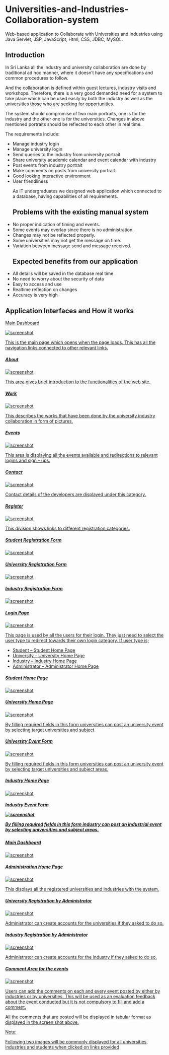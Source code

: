 # Universities-and-Industries-Collaboration-system
Web-based application to Collaborate with Universities and industries using Java Servlet, JSP, JavaScript, Html, CSS, JDBC, MySQL.

<h2>Introduction</h2>

<p>In Sri Lanka all the industry and university collaboration are done by traditional ad hoc manner, where it doesn’t have any specifications and common  procedures to follow.<p> And the collaboration is defined within guest lectures, industry visits and workshops. Therefore, there is a very good demanded need for a system to take place which can be used easily by both the industry as well as the universities those who are seeking for opportunities. <p>
<p>The system should compromise of two main portraits, one is for the industry and the other one is for the universities. Changes in above mentioned portraits should be reflected to each other in real time. <p>

<p>The requirements include:<p>
   
<ul>
<li>Manage industry login</li>
<li>Manage university login</li>
<li>Send queries to the industry from university portrait</li>
<li>Share university academic calendar and event calendar with industry </li>
<li>Post events from industry portrait</li>
<li>Make comments on posts from university portrait</li>
<li>Good looking interactive environment</li>
<li>User friendliness</li>
</ul>  
<ul>
<p>As IT undergraduates we designed web application which connected to a database, having capabilities of all requirements.<p>
 <h2>Problems with the existing manual system</h2>
<li>No proper indication of timing and events.</li>
<li>Some events may overlap since there is no administration.</li>
<li>Changes may not be reflected properly.</li>
<li>Some universities may not get the message on time.</li>
<li>Variation between message send and message received.</li>
</ul>  
<ul>
<h2>Expected benefits from our application</h2>
<li>All details will be saved in the database real time</li>
<li>No need to worry about the security of data</li>
<li>Easy to access and use</li>
<li>Realtime reflection on changes</li>
<li>Accuracy is very high</li>
</ul>  

<h2>Application Interfaces and How it works</h2>

<p><u>Main Dashboard</h5>
<p><img src="screenshot/m1.jpg"  alt="screenshot"/><p>
  <p> This is the main page which opens when the page loads. This has all the navigation links connected to other relevant links.<p>
  
<h5>About</h5>
<p><img src="screenshot/m2.jpg"  alt="screenshot"/><p>
   <p>This area gives brief introduction to the functionalities of the web site.<p>

<h5>Work</h5>
<p><img src="screenshot/m3.jpg"  alt="screenshot"/><p>
  <p>This describes the works that have been done by the university industry collaboration in form of pictures.<p>

<h5>Events</h5>
<p><img src="screenshot/m4.jpg"  alt="screenshot"/><p>
  <p>This area is displaying all the events available and redirections to relevant logins and sign – ups.<p>
  
<h5>Contact</h5>
<p><img src="screenshot/m5.jpg"  alt="screenshot"/><p>
   <p>Contact details of the developers are displayed under this category.<p>

<h5>Register</h5>
<p><img src="screenshot/m6.jpg"  alt="screenshot"/><p>
   <p>This division shows links to different registration categories.<p>
   
<h5>Student Registration Form</h5>
<p><img src="screenshot/m7.jpg"  alt="screenshot"/><p>
  
<h5>University Registration Form</h5> 
<p><img src="screenshot/m8.jpg"  alt="screenshot"/><p>

<h5>Industry Registration Form</h5>
<p><img src="screenshot/m9.jpg"  alt="screenshot"/><p> 
   
<h5>Login Page</h5>
<p><img src="screenshot/m10.jpg"  alt="screenshot"/><p>
  <p> This page is used by all the users for their login. They just need to select the user type to redirect towards their own login category.
If user type is;<p>
   <ul>
  <li>Student – Student Home Page</li>
  <li>University – University Home Page</li>
  <li>Industry – Industry Home Page</li>
  <li>Administrator – Administrator Home Page</li>
</ul>  
  
<h5>Student Home Page</h5>  
<p><img src="screenshot/m11.jpg"  alt="screenshot"/><p>

<h5>University Home Page</h5>
<p><img src="screenshot/m12.jpg"  alt="screenshot"/><p>
<p>By filling required fields in this form universities can post an university event by selecting target universities and subject<p>

<h5>University Event Form</h5>
<p><img src="screenshot/m13.jpg"  alt="screenshot"/><p>
   <p>By filling required fields in this form universities can post an university event by selecting target universities and subject areas.<p>
  
<h5>Industry Home Page</h5> 
<p><img src="screenshot/m14.jpg"  alt="screenshot"/><p>

<h5>Industry Event Form<p>
<p><img src="screenshot/m15.jpg"  alt="screenshot"/><p>
   <p>By filling required fields in this form industry can post an industrial event by selecting universities and subject areas.<p>
   
   
<h5>Main Dashboard</h5>
<p><img src="screenshot/m16.jpg"  alt="screenshot"/><p>
  
<h5>Administration Home Page</h5> 
<p><img src="screenshot/m17.jpg"  alt="screenshot"/><p>
   <p>This displays all the registered universities and industries with the system.<p>

<h5>University Registration by Administrator</h5>
<p><img src="screenshot/m18.jpg"  alt="screenshot"/><p>
   <p>Administrator can create accounts for the universities if they asked to do so.<p>
   
<h5>Industry Registration by Administrator</h5>
<p><img src="screenshot/m19.jpg"  alt="screenshot"/><p>
   <p>Administrator can create accounts for the industry if they asked to do so.<p>
  
<h5>Comment Area for the events</h5>  
<p><img src="screenshot/m20.jpg"  alt="screenshot"/><p>
<p>Users can add the comments on each and every event posted by either by industries or by universities. This will be used as an evaluation feedback about the event conducted but it is not compulsory to fill and add a comment.<p>
<p>All the comments that are posted will be displayed in tabular format as displayed in the screen shot above.<p>
<p>Note:
<p>Following two images will be commonly displayed for all universities, industries and students when clicked on links provided<p>

     
